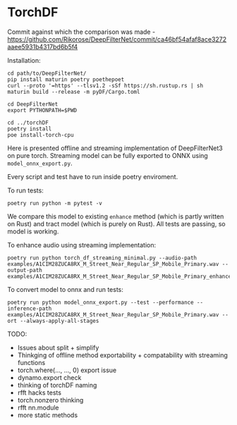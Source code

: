 # TorchDF

Commit against which the comparison was made - https://github.com/Rikorose/DeepFilterNet/commit/ca46bf54afaf8ace3272aaee5931b4317bd6b5f4

Installation:
```
cd path/to/DeepFilterNet/
pip install maturin poetry poethepoet
curl --proto '=https' --tlsv1.2 -sSf https://sh.rustup.rs | sh
maturin build --release -m pyDF/Cargo.toml

cd DeepFilterNet
export PYTHONPATH=$PWD

cd ../torchDF
poetry install
poe install-torch-cpu
```

Here is presented offline and streaming implementation of DeepFilterNet3 on pure torch. Streaming model can be fully exported to ONNX using `model_onnx_export.py`.

Every script and test have to run inside poetry enviroment.

To run tests:
```
poetry run python -m pytest -v
```
We compare this model to existing `enhance` method (which is partly written on Rust) and tract model (which is purely on Rust). All tests are passing, so model is working.

To enhance audio using streaming implementation:
```
poetry run python torch_df_streaming_minimal.py --audio-path examples/A1CIM28ZUCA8RX_M_Street_Near_Regular_SP_Mobile_Primary.wav --output-path examples/A1CIM28ZUCA8RX_M_Street_Near_Regular_SP_Mobile_Primary_enhanced.wav
```

To convert model to onnx and run tests:
```
poetry run python model_onnx_export.py --test --performance --inference-path examples/A1CIM28ZUCA8RX_M_Street_Near_Regular_SP_Mobile_Primary.wav --ort --always-apply-all-stages
```

TODO:
* Issues about split + simplify
* Thinkging of offline method exportability + compatability with streaming functions
* torch.where(..., ..., 0) export issue
* dynamo.export check
* thinking of torchDF naming
* rfft hacks tests
* torch.nonzero thinking
* rfft nn.module
* more static methods